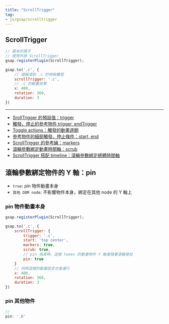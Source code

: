 ```yaml
---
title: "ScrollTrigger"
tag: 
- js/gsap/scrolltrigger
---
```


##  ScrollTrigger
```js
// 基本的樣子
// 使用外掛 ScrollTrigger
gsap.registerPlugin(ScrollTrigger);

gsap.to('.c', {
	// 滾輪滾到 .c 的時候觸發
	scrollTrigger: '.c',
	// .c 的動畫效果
	x: 400,
	rotation: 360,
	duration: 3
})
```

---

- [SrollTrigger 的預設值：trigger](SrollTrigger%20的預設值：trigger.md)
- [觸發、停止的參考物件 trigger, endTrigger](觸發、停止的參考物件%20trigger,%20endTrigger.md)
- [Toggle actions：觸發的動畫週期](Toggle%20actions：觸發的動畫週期.md)
- [參考物件的細部觸發、停止條件：start, end](參考物件的細部觸發、停止條件：start,%20end.md)
- [ScrollTrigger 的參考線：markers](ScrollTrigger%20的參考線：markers.md)
- [滾輪參數綁定動畫時間軸：scrub](滾輪參數綁定動畫時間軸：scrub.md)
- [ScrollTrigger 搭配 timeline：滾輪參數綁定總體時間軸](ScrollTrigger%20搭配%20timeline：滾輪參數綁定總體時間軸.md)

## 滾輪參數綁定物件的 Y 軸：pin
- `true`:  pin 物件動畫本身
- `其他 DOM node`: 不影響物件本身，綁定在其他 node 的 Y 軸上 
### pin 物件動畫本身
```js
gsap.registerPlugin(ScrollTrigger);

gsap.to('.c', {
	scrollTrigger: {
		trigger: '.c',
		start: 'top center',
		markers: true,
		scrub: true,
		// pin 為真時，這個 tween 的動畫物件 Y 軸會隨著滾輪增加
		pin: true
	}
	// 同時這裡的動畫設定也會運行
	x: 400,
	rotation: 360,
	duration: 3
})
```

### pin 其他物件
```js
// 
pin: '.b'
```


